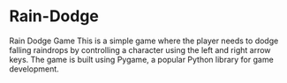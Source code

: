 # Rain-Dodge
Rain Dodge Game  This is a simple game where the player needs to dodge falling raindrops by controlling a character using the left and right arrow keys. The game is built using Pygame, a popular Python library for game development.
